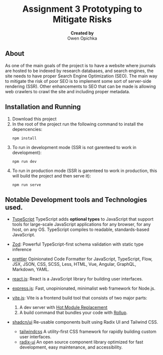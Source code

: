 <h1 align="center">Assignment 3 Prototyping to Mitigate Risks</h1>
<p align="center"><strong>Created by</strong>
<br>Owen Opichka</p>

<h2>About</h2>
As one of the main goals of the project is to have a website where journals are hosted to be indexed by research databases, and search engines, the site needs to have proper Search Engine Optimization (SEO). The main way to mitigate the risk of poor SEO is to implement some sort of server-side rendering (SSR). Other enhancements to SEO that can be made is allowing web crawlers to crawl the site and including proper metadata.

<h2>Installation and Running</h2>

1. Download this project
2. In the root of the project run the following command to install the depencencies:
   ```npm
   npm install
   ```
3. To run in development mode (SSR is not garenteed to work in development):
   ```npm
   npm run dev
   ```
4. To run in production mode (SSR is garenteed to work in production, this will build the project and then serve it):
   ```npm
   npm run serve
   ```

<h2>Notable Development tools and Technologies used.</h2>

- [TypeScript](https://github.com/microsoft/TypeScript) TypeScript adds <b>optional types</b> to JavaScript that support tools for large-scale JavaScript applications for any browser, for any host, on any OS. TypeScript compiles to readable, standards-based JavaScript.
- [Zod](https://github.com/colinhacks/zod): Powerful TypeScript-first schema validation with static type inference
- [prettier](https://github.com/prettier/prettier) Opinionated Code Formatter for JavaScript, TypeScript, Flow, JSX, JSON, CSS, SCSS, Less, HTML, Vue, Angular, GraphQL, Markdown, YAML.
- [react.js](https://github.com/facebook/react): React is a JavaScript library for building user interfaces.
- [express.js](https://github.com/expressjs/express): Fast, unopinionated, minimalist web framework for Node.js.
- [vite.js](https://github.com/vitejs/vite): Vite is a frontend build tool that consists of two major parts:

  1. A dev server with [Hot Module Replacement](https://vitejs.dev/guide/features.html#hot-module-replacement)
  2. A build command that bundles your code with [Rollup](https://github.com/rollup/rollup).

- [shadcn/ui](https://github.com/shadcn-ui/ui) Re-usable components built using Radix UI and Tailwind CSS.
  - [tailwindcss](https://github.com/tailwindlabs/tailwindcss) A utility-first CSS framework for rapidly building custom user interfaces.
  - [radix-ui](https://github.com/radix-ui/themes) An open source component library optimized for fast development, easy maintenance, and accessibility.
